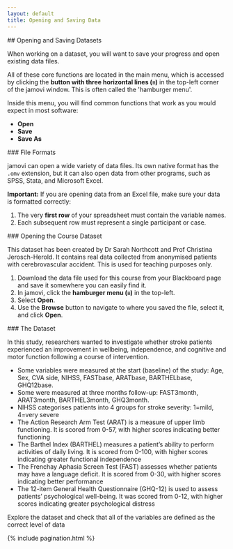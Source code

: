 ```yaml
---
layout: default
title: Opening and Saving Data
---
```


<div class="explanation" markdown="1">
## Opening and Saving Datasets

When working on a dataset, you will want to save your progress and open existing data files.

All of these core functions are located in the main menu, which is accessed by clicking the **button with three horizontal lines (`≡`)** in the top-left corner of the jamovi window. This is often called the 'hamburger menu'.

Inside this menu, you will find common functions that work as you would expect in most software:
*   **Open**
*   **Save**
*   **Save As**
</div>

<div class="explanation" markdown="1">
### File Formats

jamovi can open a wide variety of data files. Its own native format has the `.omv` extension, but it can also open data from other programs, such as SPSS, Stata, and Microsoft Excel.

**Important:** If you are opening data from an Excel file, make sure your data is formatted correctly:
1.  The very **first row** of your spreadsheet must contain the variable names.
2.  Each subsequent row must represent a single participant or case.
</div>

<div class="instructions" markdown="1">
### Opening the Course Dataset

This dataset has been created by Dr Sarah Northcott and Prof Christina Jerosch-Herold. It contains real data collected from anonymised patients with cerebrovascular accident. This is used for teaching purposes only.

1.  Download the data file used for this course from your Blackboard page and save it somewhere you can easily find it.
2.  In jamovi, click the **hamburger menu (`≡`)** in the top-left.
3.  Select **Open**.
4.  Use the **Browse** button to navigate to where you saved the file, select it, and click **Open**.
</div>

<div class="explanation" markdown="1">
### The Dataset
  
In this study, researchers wanted to investigate whether stroke patients experienced an improvement in wellbeing, independence, and cognitive and motor function following a course of intervention.
*  Some variables were measured at the start (baseline) of the study: Age, Sex, CVA side, NIHSS, FASTbase, ARATbase, BARTHELbase, GHQ12base.
*  Some were measured at three months follow-up: FAST3month, ARAT3month, BARTHEL3month, GHQ3month.
*  NIHSS categorises patients into 4 groups for stroke severity: 1=mild, 4=very severe
*  The Action Research Arm Test (ARAT) is a measure of upper limb functioning.  It is scored from 0-57, with higher scores indicating better functioning
*  The Barthel Index (BARTHEL) measures a patient’s ability to perform activities of daily living. It is scored from 0-100, with higher scores indicating greater functional independence
*  The Frenchay Aphasia Screen Test (FAST) assesses whether patients may have a language deficit.  It is scored from 0-30, with higher scores indicating better performance
*  The 12-item General Health Questionnaire (GHQ-12) is used to assess patients’ psychological well-being. It was scored from 0-12, with higher scores indicating greater psychological distress
  </div> 


Explore the dataset and check that all of the variables are defined as the correct level of data



<!-- This automatically adds the "Previous" and "Next" navigation buttons -->
{% include pagination.html %}
